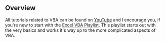 ## Overview

All tutorials related to VBA can be found on [YouTube](https://www.youtube.com/channel/UCBsTB02yO0QGwtlfiv5m25Q/playlists) and I encourage you, if you're new to start with the [Excel VBA Playlist](https://www.youtube.com/watch?v=JB3aF9pX9eA&list=PLcFcktZ0wnNn0VMRzVqV82s4vKpaTii_W). This playlist starts out with the very basics and works it's way up to the more complicated aspects of VBA.
